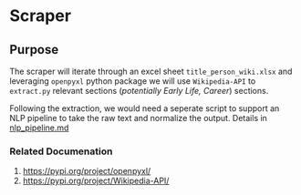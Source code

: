 # Scraper
## Purpose
The scraper will iterate through an excel sheet `title_person_wiki.xlsx` and leveraging `openpyxl` python package we 
will use `Wikipedia-API` to `extract.py` relevant sections (_potentially Early Life, Career_) sections.

Following the extraction, we would need a seperate script to support an NLP pipeline to take the raw text and normalize
the output. Details in [nlp_pipeline.md](nlp_pipeline.md)

### Related Documenation
1. https://pypi.org/project/openpyxl/
2. https://pypi.org/project/Wikipedia-API/

